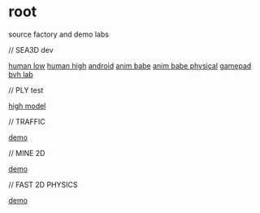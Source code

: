 root
====

source factory and demo labs

// SEA3D dev

[human low](http://lo-th.github.io/root/sea_dev/index.html)
[human high](http://lo-th.github.io/root/sea_dev/index_high.html)
[android](http://lo-th.github.io/root/sea_dev/index_droid.html)
[anim babe](http://lo-th.github.io/root/sea_dev/index_babe.html)
[anim babe physical](http://lo-th.github.io/root/sea_dev/index_babe_phy.html)
[gamepad](http://lo-th.github.io/root/sea_dev/index_pad.html)
[bvh lab](http://lo-th.github.io/root/sea_dev/index_bvh.html)


// PLY test

[high model](http://lo-th.github.io/root/plyTest/index.html)


// TRAFFIC 

[demo](http://lo-th.github.io/root/traffic/index.html)


// MINE 2D 

[demo](http://lo-th.github.io/root/mine/index.html)



// FAST 2D PHYSICS 

[demo](http://lo-th.github.io/root/fast/index.html)